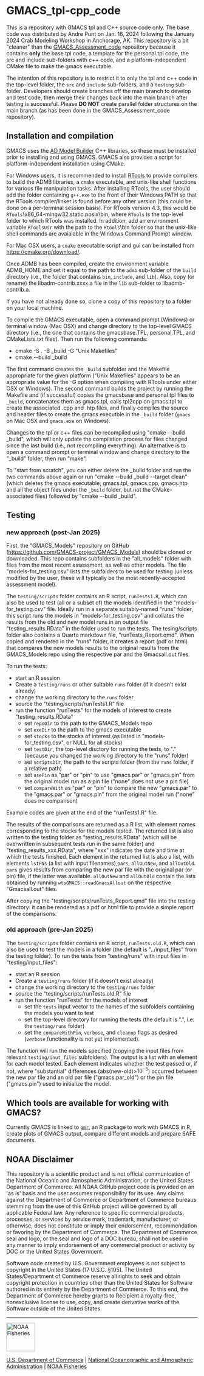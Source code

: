 # GMACS_tpl-cpp_code

This is a repository with GMACS tpl and C++ source code only. The base code was distributed by Andre Punt on Jan. 18, 2024 following the January 2024 Crab Modeling Workshop in Anchorage, AK. This repository is a bit "cleaner" than the [GMACS_Assessment_code](https://github.com/GMACS-project/GMACS_Assessment_code) repository because it contains **only** the base tpl code, a template for the personal.tpl code, the src and include sub-folders with c++ code, and a platform-independent CMake file to make the gmacs executable. 

The intention of this repository is to restrict it to only the tpl and c++ code in the top-level folder, the `src` and `include` sub-folders, and a `testing` sub-folder. Developers should create branches off the main branch to develop and test code, then merge their changes back into the main branch after testing is successful. Please **DO NOT** create parallel folder structures on the main branch (as has been done in the GMACS_Assessment_code repository).

## Installation and compilation

GMACS uses the [AD Model Builder](http://www.admb-project.org) C++ libraries, so these must be installed prior to installing and using GMACS. GMACS also provides a script for platform-independent installation using CMake. 

For Windows users, it is recommended to install [RTools](https://cran.r-project.org/bin/windows/Rtools/rtools43/rtools.html) to provide compilers to build the ADMB libraries, a `cmake` executable, and unix-like shell functions for various file manipulation tasks. After installing RTools, the user should add the folder containing `g++.exe` to the front of their Windows PATH so that the RTools compiler/linker is found before any other version (this could be done on a per-terminal session basis). For RTools version 4.3, this would be `RTools`\x86_64-mingw32.static.posix\bin, where `RTools` is the top-level folder to which RTools was installed. In addition, add an environment variable `RToolsUsr` with the path to the `Rtools`\bin folder so that the unix-like shell commands are avaialable in the Windows Command Prompt window.

For Mac OSX users, a `cmake` executable script and gui can be installed from https://cmake.org/download/.

Once ADMB has been compiled, create the environment variable ADMB_HOME and set it equal to the path to the `admb` sub-folder of the `build` directory (i.e., the folder that contains `bin`, `include`, and `lib`). Also, copy (or rename) the libadm-contrib.xxxx.a file in the `lib` sub-folder to libadmb-contrib.a.

If you have not already done so, clone a copy of this repository to a folder on your local machine.

To compile the GMACS executable, open a command prompt (Windows) or terminal window (Mac OSX) and change directory to the top-level GMACS directory (i.e., the one that contains the gmacsbase.TPL, personal.TPL, and CMakeLists.txt files). Then run the following commands:

  *  cmake -S . -B _build -G "Unix Makefiles"
  *  cmake --build _build

The first command creates the `_build` subfolder and the Makefile appropriate for the given platform ("Unix Makefiles" appears to be an appropriate value for the -G option when compiling with RTools under either OSX or Windows). The second command builds the project by running the Makefile and (if successful) copies the gmacsbase and personal tpl files to `_build`, concatenates them as gmacs.tpl, calls tpl2cpp on gmacs.tpl to create the associated .cpp and .htp files, and finally compiles the source and header files to create the gmacs executble in the `_build` folder (`gmacs` on Mac OSX and `gmacs.exe` on Windows).

Changes to the tpl or c++ files can be recompiled using "cmake --build _build", which will only update the compilation process for files changed since the last build (i.e., not recompiling everything). An alternative is to open a command prompt or terminal window and change directory to the "_build" folder, then run "make". 

To "start from scratch", you can either delete the _build folder and run the two commands above again or run "cmake --build _build --target clean" (which deletes the gmacs executable, gmacs.tpl, gmacs.cpp, gmacs.htp and all the object files under the `_build` folder, but not the CMake-associated files) followed by "cmake --build _build".

## Testing

### new approach (post-Jan 2025)

First, the "GMACS_Models" repository on GitHub (https://github.com/GMACS-project/GMACS_Models) should be cloned or downloaded. This repo contains subfolders in the "all_models" folder with files from the most recent assessment, as well as other models. The file "models-for_testing.csv" lists the subfolders to be used for testing (unless modified by the user, these will typically be the most recently-accepted assessment model). 

The `testing/scripts` folder contains an R script, `runTests1.R`, which can also be used to test (all or a subset of) the models identified in the "models-for_testing.csv" file. Ideally run in a separate suitably-named "runs" folder, this script runs the models in "models-for_testing.csv" and collates the results from the old and new model runs in an output file "testing_results.RData" in the folder used to run the tests. The tesing/scripts folder also contains a Quarto markdown file, "runTests_Report.qmd". When copied and rendered in the "runs" folder, it creates a report (pdf or html) that compares the new models results to the original results from the GMACS_Models repo using the respective par and the Gmacsall.out files. 

To run the tests:

  *  start an R session
  *  Create a `testing/runs` or other suitable `runs` folder (if it doesn't exist already)
  *  change the working directory to the `runs` folder
  *  source the "testing/scripts/runTests1.R" file
  *  run the function "runTests" for the models of interest to create "testing_results.RData"
      - set `repoDir` to the path to the GMACS_Models repo
      - set `exeDir` to the path to the gmacs executable
      - set `stocks` to the stocks of interest (as listed in "models-for_testing.csv", or NULL for all stocks)
      - set `testDir`, the top-level disctory for running the tests, to "." (because you changed the working directory to the "runs" folder)
      - set `scriptsDir`, the path to the scripts folder (from the `runs` folder, if a relative path)
      - set `usePin` as "par" or "pin" to use "gmacs.par" or "gmacs.pin" from the original model run as a pin file ("none" does not use a pin file)
      - set `compareWith` as "par" or "pin" to compare the new "gmacs.par" to the "gmacs.par" or "gmacs.pin" from the original model run ("none" does no comparison)

Example codes are given at the end of the "runTests1.R" file.

The results of the comparisons are returned as a R list, with element names corresponding to the stocks for the models tested. The returned list is also written to the testing folder as "testing_results.RData" (which will be overwritten in subsequent tests run in the same folder) and "testing_results_xxx.RData", where "xxx" indicates the date and time at which the tests finished. Each element in the returned list is also a list, with elements `lstFNs` (a list with input filenames),`pars`, `allOutNew`, and `allOutOld`. `pars` gives results from comparing the new par file with the original par (or pin) file, if the latter was available. `allOutNew` and `allOutOld` contain the lists obtained by running `wtsGMACS::readGmacsAllout` on the respective "Gmacsall.out" files.

After copying the "testing/scripts/runTests_Report.qmd" file into the testing directory: it can be rendered as a pdf or html file to provide a simple report of the comparisons. 

### old approach (pre-Jan 2025)

The `testing/scripts` folder contains an R script, `runTests.old.R`, which can also be used to test the models in a folder (the default is "../input_files" from the testing folder). To run the tests from "testing/runs" with input files in "testing/input_files": 

  *  start an R session
  *  Create a `testing/runs` folder (if it doesn't exist already)
  *  change the working directory to the `testing/runs` folder
  *  source the "testing/scripts/runTests.old.R" file
  *  run the function "runTests" for the models of interest 
      - set the `tests` input vector to the names of the subfolders containing the models you want to test
      - set the top-level directory for running the tests (the default is ".", i.e. the `testing/runs` folder)
      - set the `compareWithPin`, `verbose`, and `cleanup` flags as desired (`verbose` functionality is not yet implemented).

The function will run the models specified (copying the input files from relevant `testing/inut_files` subfolders). The output is a list with an element for each model tested. Each element indicates whether the test passed or, if not, where "substantial" differences (abs(new-old)>$10^{-5}$) occurred between the new par file and an old par file ("gmacs.par_old") or the pin file ("gmacs.pin") used to initialize the model.

## Which tools are available for working with GMACS?

Currently GMACS is linked to [`gmr`](gmacs-project.github.io/gmr/), an R package to work with GMACS in R, create plots of GMACS output, compare different models and prepare SAFE documents.

## NOAA Disclaimer

This repository is a scientific product and is not official communication of the National Oceanic and Atmospheric Administration, or the United States Department of Commerce. All NOAA GitHub project code is provided on an 'as is' basis and the user assumes responsibility for its use. Any claims against the Department of Commerce or Department of Commerce bureaus stemming from the use of this GitHub project will be governed by all applicable Federal law. Any reference to specific commercial products, processes, or services by service mark, trademark, manufacturer, or otherwise, does not constitute or imply their endorsement, recommendation or favoring by the Department of Commerce. The Department of Commerce seal and logo, or the seal and logo of a DOC bureau, shall not be used in any manner to imply endorsement of any commercial product or activity by DOC or the United States Government.

Software code created by U.S. Government employees is not subject to copyright in the United States (17 U.S.C. §105). The United States/Department of Commerce reserve all rights to seek and obtain copyright protection in countries other than the United States for Software authored in its entirety by the Department of Commerce. To this end, the Department of Commerce hereby grants to Recipient a royalty-free, nonexclusive license to use, copy, and create derivative works of the Software outside of the United States.

****************************

<img src="https://raw.githubusercontent.com/nmfs-general-modeling-tools/nmfspalette/main/man/figures/noaa-fisheries-rgb-2line-horizontal-small.png" height="75" alt="NOAA Fisheries">

[U.S. Department of Commerce](https://www.commerce.gov/) | [National Oceanographic and Atmospheric Administration](https://www.noaa.gov) | [NOAA Fisheries](https://www.fisheries.noaa.gov/)

